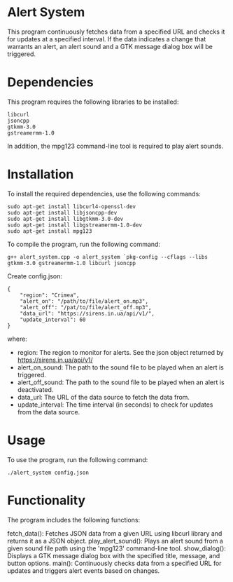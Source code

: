# Alert System
This program continuously fetches data from a specified URL and checks it for updates at a specified interval. If the data indicates a change that warrants an alert, an alert sound and a GTK message dialog box will be triggered.

# Dependencies
This program requires the following libraries to be installed:

```
libcurl
jsoncpp
gtkmm-3.0
gstreamermm-1.0
```
In addition, the mpg123 command-line tool is required to play alert sounds.

# Installation
To install the required dependencies, use the following commands:

```
sudo apt-get install libcurl4-openssl-dev
sudo apt-get install libjsoncpp-dev
sudo apt-get install libgtkmm-3.0-dev
sudo apt-get install libgstreamermm-1.0-dev
sudo apt-get install mpg123
```

To compile the program, run the following command:

```
g++ alert_system.cpp -o alert_system `pkg-config --cflags --libs gtkmm-3.0 gstreamermm-1.0 libcurl jsoncpp
```

Create config.json:
```
{
    "region": "Crimea",
    "alert_on": "/path/to/file/alert_on.mp3",
    "alert_off": "/pat/to/file/alert_off.mp3",
    "data_url": "https://sirens.in.ua/api/v1/",
    "update_interval": 60
}
```

where:
- region: The region to monitor for alerts. See the json object returned by https://sirens.in.ua/api/v1/
- alert_on_sound: The path to the sound file to be played when an alert is triggered.
- alert_off_sound: The path to the sound file to be played when an alert is deactivated.
- data_url: The URL of the data source to fetch the data from.
- update_interval: The time interval (in seconds) to check for updates from the data source.

# Usage
To use the program, run the following command:

```
./alert_system config.json
```

# Functionality
The program includes the following functions:

fetch_data(): Fetches JSON data from a given URL using libcurl library and returns it as a JSON object.
play_alert_sound(): Plays an alert sound from a given sound file path using the 'mpg123' command-line tool.
show_dialog(): Displays a GTK message dialog box with the specified title, message, and button options.
main(): Continuously checks data from a specified URL for updates and triggers alert events based on changes.
